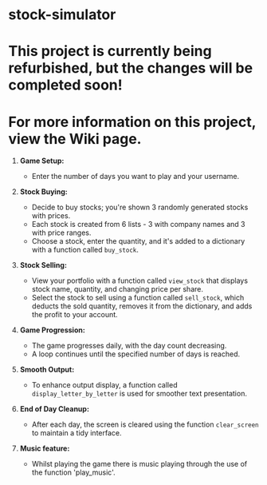 # stock-simulator

# This project is currently being refurbished, but the changes will be completed soon! 
# For more information on this project, view the Wiki page.

1. **Game Setup:**
   - Enter the number of days you want to play and your username.

2. **Stock Buying:**
   - Decide to buy stocks; you're shown 3 randomly generated stocks with prices.
   - Each stock is created from 6 lists - 3 with company names and 3 with price ranges.
   - Choose a stock, enter the quantity, and it's added to a dictionary with a function called `buy_stock`.

3. **Stock Selling:**
   - View your portfolio with a function called `view_stock` that displays stock name, quantity, and changing price per share.
   - Select the stock to sell using a function called `sell_stock`, which deducts the sold quantity, removes it from the dictionary, and adds the profit to your account.

4. **Game Progression:**
   - The game progresses daily, with the day count decreasing.
   - A loop continues until the specified number of days is reached.

5. **Smooth Output:**
   - To enhance output display, a function called `display_letter_by_letter` is used for smoother text presentation.

6. **End of Day Cleanup:**
   - After each day, the screen is cleared using the function `clear_screen` to maintain a tidy interface.
7. **Music feature:**
   - Whilst playing the game there is music playing through the use of the function 'play_music'.
